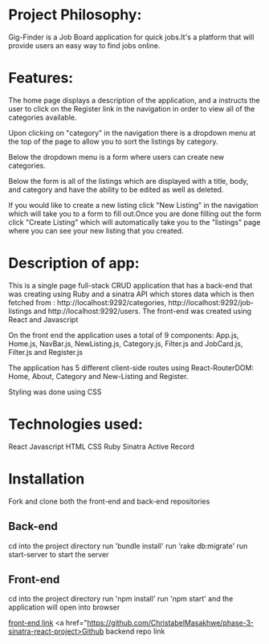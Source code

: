 # Project Philosophy:

Gig-Finder is a Job Board application for quick jobs.It's a platform that will provide users an easy way to find jobs online.

# Features:

The home page displays a description of the application, and a instructs the user to click on the Register link in the navigation in order to view all of the categories available.

Upon clicking on "category" in the navigation there is a dropdown menu at the top of the page to allow you to sort the listings by category.

Below the dropdown menu is a form where users can create new categories.

Below the form is all of the listings which are displayed with a title, body, and category and have the ability to be edited as well as deleted.

If you would like to create a new listing click "New Listing" in the navigation which will take you to a form to fill out.Once you are done filling out the form click "Create Listing" which will automatically take you to the "listings" page where you can see your new listing that you created.

# Description of app:

This is a single page full-stack CRUD application that has a back-end that was creating using Ruby and a sinatra API which stores data which is then fetched from : http://localhost:9292/categories, http://localhost:9292/job-listings and http://localhost:9292/users. The front-end was created using React and Javascript

On the front end the application uses a total of 9 components: App.js, Home.js, NavBar.js, NewListing.js, Category.js, Filter.js and JobCard.js, Filter.js and Register.js

The application has 5 different client-side routes using React-RouterDOM: Home, About, Category and New-Listing and Register.

Styling was done using CSS

# Technologies used:

React
Javascript
HTML
CSS
Ruby
Sinatra
Active Record

# Installation

Fork and clone both the front-end and back-end repositories

## Back-end

cd into the project directory
run 'bundle install'
run 'rake db:migrate'
run start-server to start the server

## Front-end

cd into the project directory
run 'npm install'
run 'npm start' and the application will open into browser

<a href="https://gig-finder-app.vercel.app/">front-end link</a>
<a href="https://github.com/ChristabelMasakhwe/phase-3-sinatra-react-project>Github backend repo link</a>
